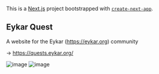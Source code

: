 This is a [Next.js](https://nextjs.org/) project bootstrapped with [`create-next-app`](https://github.com/vercel/next.js/tree/canary/packages/create-next-app).

## Eykar Quest
A website for the Eykar (https://eykar.org) community

-> https://quests.eykar.org/

![image](https://user-images.githubusercontent.com/60229704/171697932-3d2b6f27-cc30-487c-953f-d7913b88dce0.png)
![image](https://user-images.githubusercontent.com/60229704/178286789-ba114941-69a2-4b1c-ad62-ecd3301ff5b0.png)

